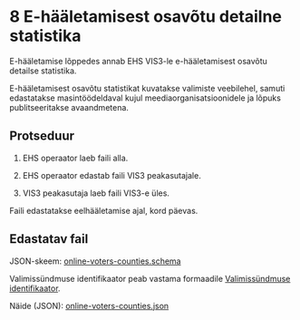 # 8 E-hääletamisest osavõtu detailne statistika

E-hääletamise lõppedes annab EHS VIS3-le e-hääletamisest osavõtu detailse statistika.

E-hääletamisest osavõtu statistikat kuvatakse valimiste veebilehel, samuti edastatakse masintöödeldaval kujul meediaorganisatsioonidele ja lõpuks publitseeritakse avaandmetena.

## Protseduur

1) EHS operaator laeb faili alla.

2) EHS operaator edastab faili VIS3 peakasutajale.

3) VIS3 peakasutaja laeb faili VIS3-e üles.

Faili edastatakse eelhääletamise ajal, kord päevas.

## Edastatav fail

JSON-skeem: [online-voters-counties.schema](online-voters-counties.schema)

Valimissündmuse identifikaator peab vastama formaadile [Valimissündmuse identifikaator](../valimissündmuse_identifikaator.md).

Näide (JSON): [online-voters-counties.json](online-voters-counties.json)
